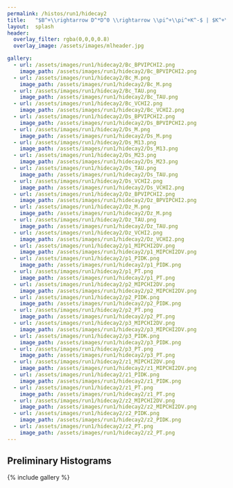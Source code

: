 ```yaml
---
permalink: /histos/run1/hidecay2
title:   "$B^+\\rightarrow D^*D^0 \\rightarrow \\pi^+\\pi^+K^-$ | $K^+\\pi^-$"
layout:  splash
header:
  overlay_filter: rgba(0,0,0,0.8)
  overlay_image: /assets/images/mlheader.jpg

gallery:
  - url: /assets/images/run1/hidecay2/Bc_BPVIPCHI2.png
    image_path: /assets/images/run1/hidecay2/Bc_BPVIPCHI2.png
  - url: /assets/images/run1/hidecay2/Bc_M.png
    image_path: /assets/images/run1/hidecay2/Bc_M.png
  - url: /assets/images/run1/hidecay2/Bc_TAU.png
    image_path: /assets/images/run1/hidecay2/Bc_TAU.png
  - url: /assets/images/run1/hidecay2/Bc_VCHI2.png
    image_path: /assets/images/run1/hidecay2/Bc_VCHI2.png
  - url: /assets/images/run1/hidecay2/Ds_BPVIPCHI2.png
    image_path: /assets/images/run1/hidecay2/Ds_BPVIPCHI2.png
  - url: /assets/images/run1/hidecay2/Ds_M.png
    image_path: /assets/images/run1/hidecay2/Ds_M.png
  - url: /assets/images/run1/hidecay2/Ds_M13.png
    image_path: /assets/images/run1/hidecay2/Ds_M13.png
  - url: /assets/images/run1/hidecay2/Ds_M23.png
    image_path: /assets/images/run1/hidecay2/Ds_M23.png
  - url: /assets/images/run1/hidecay2/Ds_TAU.png
    image_path: /assets/images/run1/hidecay2/Ds_TAU.png
  - url: /assets/images/run1/hidecay2/Ds_VCHI2.png
    image_path: /assets/images/run1/hidecay2/Ds_VCHI2.png
  - url: /assets/images/run1/hidecay2/Dz_BPVIPCHI2.png
    image_path: /assets/images/run1/hidecay2/Dz_BPVIPCHI2.png
  - url: /assets/images/run1/hidecay2/Dz_M.png
    image_path: /assets/images/run1/hidecay2/Dz_M.png
  - url: /assets/images/run1/hidecay2/Dz_TAU.png
    image_path: /assets/images/run1/hidecay2/Dz_TAU.png
  - url: /assets/images/run1/hidecay2/Dz_VCHI2.png
    image_path: /assets/images/run1/hidecay2/Dz_VCHI2.png
  - url: /assets/images/run1/hidecay2/p1_MIPCHI2DV.png
    image_path: /assets/images/run1/hidecay2/p1_MIPCHI2DV.png
  - url: /assets/images/run1/hidecay2/p1_PIDK.png
    image_path: /assets/images/run1/hidecay2/p1_PIDK.png
  - url: /assets/images/run1/hidecay2/p1_PT.png
    image_path: /assets/images/run1/hidecay2/p1_PT.png
  - url: /assets/images/run1/hidecay2/p2_MIPCHI2DV.png
    image_path: /assets/images/run1/hidecay2/p2_MIPCHI2DV.png
  - url: /assets/images/run1/hidecay2/p2_PIDK.png
    image_path: /assets/images/run1/hidecay2/p2_PIDK.png
  - url: /assets/images/run1/hidecay2/p2_PT.png
    image_path: /assets/images/run1/hidecay2/p2_PT.png
  - url: /assets/images/run1/hidecay2/p3_MIPCHI2DV.png
    image_path: /assets/images/run1/hidecay2/p3_MIPCHI2DV.png
  - url: /assets/images/run1/hidecay2/p3_PIDK.png
    image_path: /assets/images/run1/hidecay2/p3_PIDK.png
  - url: /assets/images/run1/hidecay2/p3_PT.png
    image_path: /assets/images/run1/hidecay2/p3_PT.png
  - url: /assets/images/run1/hidecay2/z1_MIPCHI2DV.png
    image_path: /assets/images/run1/hidecay2/z1_MIPCHI2DV.png
  - url: /assets/images/run1/hidecay2/z1_PIDK.png
    image_path: /assets/images/run1/hidecay2/z1_PIDK.png
  - url: /assets/images/run1/hidecay2/z1_PT.png
    image_path: /assets/images/run1/hidecay2/z1_PT.png
  - url: /assets/images/run1/hidecay2/z2_MIPCHI2DV.png
    image_path: /assets/images/run1/hidecay2/z2_MIPCHI2DV.png
  - url: /assets/images/run1/hidecay2/z2_PIDK.png
    image_path: /assets/images/run1/hidecay2/z2_PIDK.png
  - url: /assets/images/run1/hidecay2/z2_PT.png
    image_path: /assets/images/run1/hidecay2/z2_PT.png
---
```


## Preliminary Histograms
{% include gallery %}
